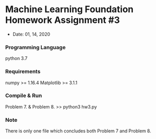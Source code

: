 # Machine Learning Foundation Homework Assignment #3
- Date: 01, 14, 2020

### Programming Language
  python 3.7

### Requirements
  numpy >= 1.16.4
  Matplotlib >= 3.1.1

### Compile & Run
  Problem 7. &  Problem 8. >> python3 hw3.py

### Note
  There is only one file which concludes both Problem 7 and Problem 8.
